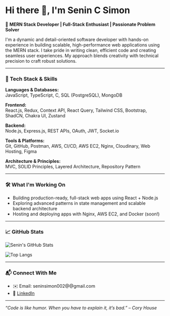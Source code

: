 # Hi there 👋, I'm Senin C Simon

🎯 **MERN Stack Developer | Full-Stack Enthusiast | Passionate Problem Solver**

I'm a dynamic and detail-oriented software developer with hands-on experience in building scalable, high-performance web applications using the MERN stack. I take pride in writing clean, efficient code and creating seamless user experiences. My approach blends creativity with technical precision to craft robust solutions.

---

### 🚀 Tech Stack & Skills

**Languages & Databases:**  
JavaScript, TypeScript, C, SQL (PostgreSQL), MongoDB

**Frontend:**  
React.js, Redux, Context API, React Query, Tailwind CSS, Bootstrap, ShadCN, Chakra UI, Zustand

**Backend:**  
Node.js, Express.js, REST APIs, OAuth, JWT, Socket.io

**Tools & Platforms:**  
Git, GitHub, Postman, AWS, CI/CD, AWS EC2, Nginx, Cloudinary, Web Hosting, Figma

**Architecture & Principles:**  
MVC, SOLID Principles, Layered Architecture, Repository Pattern

---

### 🛠️ What I'm Working On

- Building production-ready, full-stack web apps using React + Node.js
- Exploring advanced patterns in state management and scalable backend architecture
- Hosting and deploying apps with Nginx, AWS EC2, and Docker (soon!)

---

### 📈 GitHub Stats

![Senin's GitHub Stats](https://github-readme-stats.vercel.app/api?username=senincsimon&show_icons=true&theme=github_dark&hide_title=true)

![Top Langs](https://github-readme-stats.vercel.app/api/top-langs/?username=senincsimon&layout=compact&theme=github_dark)

---

### 📬 Connect With Me

- ✉️ Email: seninsimon002@@gmail.com  
- 💼 [LinkedIn](https://www.linkedin.com/in/senin-simon-3193352b0/)  


---

_“Code is like humor. When you have to explain it, it’s bad.” – Cory House_

